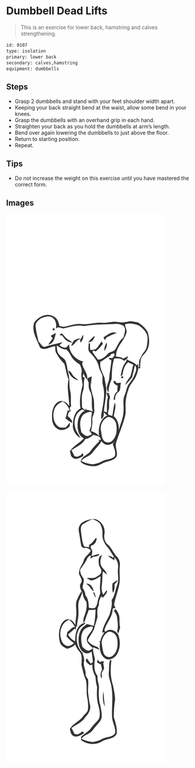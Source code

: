 # Dumbbell Dead Lifts
> This is an exercise for lower back, hamstring and calves strengthening.

``` 
id: 0107 
type: isolation 
primary: lower back 
secondary: calves,hamstring 
equipment: dumbbells 
``` 

## Steps

 - Grasp 2 dumbbells and stand with your feet shoulder width apart.
 - Keeping your back straight bend at the waist, allow some bend in your knees.
 - Grasp the dumbbells with an overhand grip in each hand.
 - Straighten your back as you hold the dumbbells at arm’s length.
 - Bend over again lowering the dumbbells to just above the floor.
 - Return to starting position.
 - Repeat.

## Tips

 - Do not increase the weight on this exercise until you have mastered the correct form.

## Images

![](../svg/0107-relaxation.svg)

![](../svg/0107-tension.svg)
